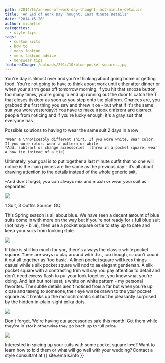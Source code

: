 ```yaml
---
path: /2014/05/an-end-of-work-day-thought-last-minute-details/
title: 'An End of Work Day Thought, Last Minute Details'
date: '2014-05-20'
author: michelle
categories:
  - style-tips
tags:
  - custom suits
  - how to
  - mens fashion
  - mens fashion advice
  - menswear tips
featuredImage: /uploads/2014/10/blue-pocket-squares.jpg
---
```

You're day is almost over and you're thinking about going home or getting food. You're not going to have to think about work until either after dinner or when your alarm goes off tomorrow morning. If you hit that snooze button too many times, you're going to end up running out the door to catch the T that closes its door as soon as you step onto the platform. Chances are, you grabbed the first thing you saw and threw it on - but what if it's the same suit you wore yesterday?! You have to make it look different and distract people from noticing and if you're lucky enough, it's a gray suit that everyone has.

Possible solutions to having to wear the same suit 2 days in a row

	*Wear a \*noticeably different shirt. If you wore white, wear color. If you wore color, wear a pattern or white.
	*Add, subtract or change accessories  (throw in a pocket square, wear a bow tie instead of a tie)

Ultimately, your goal is to put together a last minute outfit that no one will notice is the main pieces are the same as the previous day - it's all about drawing attention to the details instead of the whole generic suit.

\-And don't forget, you can always mix and match or wear your suit as separates

[![](http://3.bp.blogspot.com/-pSPzT6-XLBc/U3uzC9rJ8sI/AAAAAAAACAQ/aYx1xyz2OhU/s1600/gq-+suit+3+ways.jpg)](http://3.bp.blogspot.com/-pSPzT6-XLBc/U3uzC9rJ8sI/AAAAAAAACAQ/aYx1xyz2OhU/s1600/gq-+suit+3+ways.jpg)

1 Suit, 3 Outfits
Source: GQ

This Spring season is all about blue. We have seen a decent amount of blue suits come in with more on the way but if you're not ready for a full blue suit (not navy - blue), then use a pocket square or tie to stay up to date and keep your suits from looking stale. 

[![](http://4.bp.blogspot.com/-fdaEhb6OfXQ/U3utYapzV1I/AAAAAAAAB_8/6NuZwjLJ7c4/s1600/blue+pocket+squares.jpg)](http://4.bp.blogspot.com/-fdaEhb6OfXQ/U3utYapzV1I/AAAAAAAAB_8/6NuZwjLJ7c4/s1600/blue+pocket+squares.jpg)

If blue is still too much for you, there's always the classic white pocket square. There are ways to play around with that, too though, so don't count it out all together as 'too basic'. A linen pocket square will keep things casual while a silk pocket square will nod to an elegant gentleman. A silk pocket square with a contrasting trim will say you pay attention to detail and don't need excess flash to put your look together, you know what you're doing. And last but not least, a white on white pattern - my personal favorites. The subtle details aren't noticed from a far but when you're up close and talking to someone, their eye will be drawn to the your pocket square as it breaks up the monochromatic suit but be pleasantly surprised by the hidden-in-plain-sight polka dots.

[![](http://4.bp.blogspot.com/-RnY9hBC5UMw/U3umr63vycI/AAAAAAAAB_w/feylgKeuWzk/s1600/white+pocket+squares.jpg)](http://4.bp.blogspot.com/-RnY9hBC5UMw/U3umr63vycI/AAAAAAAAB_w/feylgKeuWzk/s1600/white+pocket+squares.jpg)

Don't forget, We're having our accessories sale this month! Get them while they're in stock otherwise they go back up to full price.

[![](http://1.bp.blogspot.com/-8MxwVscQatM/U3uunKJsoLI/AAAAAAAACAE/k-asUJ4427I/s1600/accessories_sale_20140501.jpg)](http://1.bp.blogspot.com/-8MxwVscQatM/U3uunKJsoLI/AAAAAAAACAE/k-asUJ4427I/s1600/accessories_sale_20140501.jpg)

Interested in spicing up your suits with some pocket square love? Want to learn how to fold them or what will go well with your wedding? Contact a style consultant at {{ site.emails.info }}